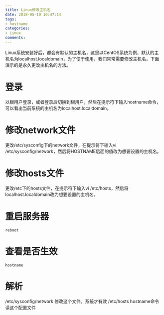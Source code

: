 ```yaml
---
title: Linux修改主机名
date: 2018-05-10 10:47:14
tags:
- hostname
categories:
- Linux
comments:
---
```

Linux系统安装好后，都会有默认的主机名，这里以CentOS系统为例，默认的主机名为localhost.localdomain，为了便于使用，我们常常需要修改主机名，下面演示的是永久更改主机名的方法。

# 登录
以根用户登录，或者登录后切换到根用户，然后在提示符下输入hostname命令，可以看出当前系统的主机名为localhost.localdomain。

# 修改network文件
更改/etc/sysconfig下的network文件，在提示符下输入vi /etc/sysconfig/network，然后将HOSTNAME后面的值改为想要设置的主机名。

# 修改hosts文件
更改/etc下的hosts文件，在提示符下输入vi /etc/hosts，然后将localhost.localdomain改为想要设置的主机名。

# 重启服务器
```
reboot
```

# 查看是否生效
```
hostname
```

# 解析
/etc/sysconfig/network   修改这个文件，系统才有效
/etc/hosts       hostname命令读这个配置文件
